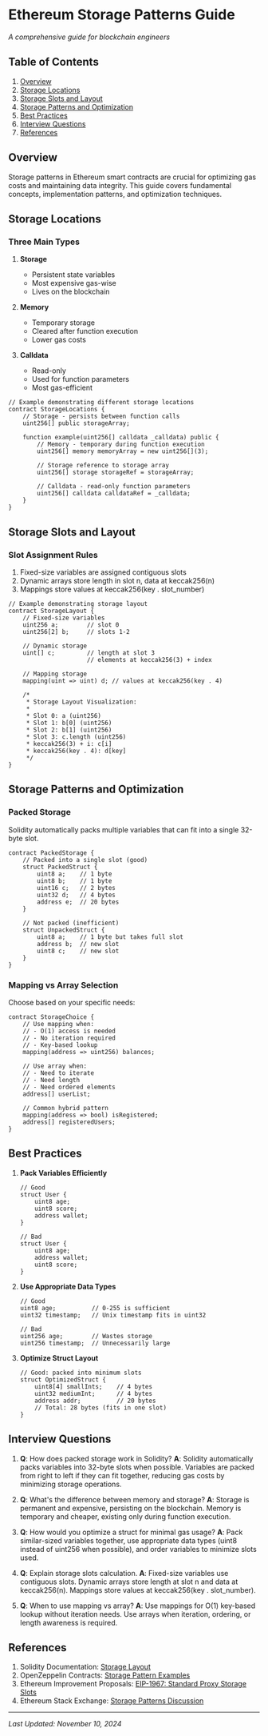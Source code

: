 # Ethereum Storage Patterns Guide
*A comprehensive guide for blockchain engineers*

## Table of Contents
1. [Overview](#overview)
2. [Storage Locations](#storage-locations)
3. [Storage Slots and Layout](#storage-slots-and-layout)
4. [Storage Patterns and Optimization](#storage-patterns-and-optimization)
5. [Best Practices](#best-practices)
6. [Interview Questions](#interview-questions)
7. [References](#references)

## Overview
Storage patterns in Ethereum smart contracts are crucial for optimizing gas costs and maintaining data integrity. This guide covers fundamental concepts, implementation patterns, and optimization techniques.

## Storage Locations

### Three Main Types
1. **Storage**
   - Persistent state variables
   - Most expensive gas-wise
   - Lives on the blockchain
   
2. **Memory**
   - Temporary storage
   - Cleared after function execution
   - Lower gas costs
   
3. **Calldata**
   - Read-only
   - Used for function parameters
   - Most gas-efficient

```solidity
// Example demonstrating different storage locations
contract StorageLocations {
    // Storage - persists between function calls
    uint256[] public storageArray;
    
    function example(uint256[] calldata _calldata) public {
        // Memory - temporary during function execution
        uint256[] memory memoryArray = new uint256[](3);
        
        // Storage reference to storage array
        uint256[] storage storageRef = storageArray;
        
        // Calldata - read-only function parameters
        uint256[] calldata calldataRef = _calldata;
    }
}
```

## Storage Slots and Layout

### Slot Assignment Rules
1. Fixed-size variables are assigned contiguous slots
2. Dynamic arrays store length in slot n, data at keccak256(n)
3. Mappings store values at keccak256(key . slot_number)

```solidity
// Example demonstrating storage layout
contract StorageLayout {
    // Fixed-size variables
    uint256 a;        // slot 0
    uint256[2] b;     // slots 1-2
    
    // Dynamic storage
    uint[] c;         // length at slot 3
                      // elements at keccak256(3) + index
    
    // Mapping storage
    mapping(uint => uint) d; // values at keccak256(key . 4)
    
    /* 
     * Storage Layout Visualization:
     * 
     * Slot 0: a (uint256)
     * Slot 1: b[0] (uint256)
     * Slot 2: b[1] (uint256)
     * Slot 3: c.length (uint256)
     * keccak256(3) + i: c[i]
     * keccak256(key . 4): d[key]
     */
}
```

## Storage Patterns and Optimization

### Packed Storage
Solidity automatically packs multiple variables that can fit into a single 32-byte slot.

```solidity
contract PackedStorage {
    // Packed into a single slot (good)
    struct PackedStruct {
        uint8 a;    // 1 byte
        uint8 b;    // 1 byte
        uint16 c;   // 2 bytes
        uint32 d;   // 4 bytes
        address e;  // 20 bytes
    }
    
    // Not packed (inefficient)
    struct UnpackedStruct {
        uint8 a;    // 1 byte but takes full slot
        address b;  // new slot
        uint8 c;    // new slot
    }
}
```

### Mapping vs Array Selection
Choose based on your specific needs:

```solidity
contract StorageChoice {
    // Use mapping when:
    // - O(1) access is needed
    // - No iteration required
    // - Key-based lookup
    mapping(address => uint256) balances;
    
    // Use array when:
    // - Need to iterate
    // - Need length
    // - Need ordered elements
    address[] userList;
    
    // Common hybrid pattern
    mapping(address => bool) isRegistered;
    address[] registeredUsers;
}
```

## Best Practices

1. **Pack Variables Efficiently**
   ```solidity
   // Good
   struct User {
       uint8 age;
       uint8 score;
       address wallet;
   }
   
   // Bad
   struct User {
       uint8 age;
       address wallet;
       uint8 score;
   }
   ```

2. **Use Appropriate Data Types**
   ```solidity
   // Good
   uint8 age;          // 0-255 is sufficient
   uint32 timestamp;   // Unix timestamp fits in uint32
   
   // Bad
   uint256 age;        // Wastes storage
   uint256 timestamp;  // Unnecessarily large
   ```

3. **Optimize Struct Layout**
   ```solidity
   // Good: packed into minimum slots
   struct OptimizedStruct {
       uint8[4] smallInts;    // 4 bytes
       uint32 mediumInt;      // 4 bytes
       address addr;          // 20 bytes
       // Total: 28 bytes (fits in one slot)
   }
   ```

## Interview Questions

1. **Q**: How does packed storage work in Solidity?
   **A**: Solidity automatically packs variables into 32-byte slots when possible. Variables are packed from right to left if they can fit together, reducing gas costs by minimizing storage operations.

2. **Q**: What's the difference between memory and storage?
   **A**: Storage is permanent and expensive, persisting on the blockchain. Memory is temporary and cheaper, existing only during function execution.

3. **Q**: How would you optimize a struct for minimal gas usage?
   **A**: Pack similar-sized variables together, use appropriate data types (uint8 instead of uint256 when possible), and order variables to minimize slots used.

4. **Q**: Explain storage slots calculation.
   **A**: Fixed-size variables use contiguous slots. Dynamic arrays store length at slot n and data at keccak256(n). Mappings store values at keccak256(key . slot_number).

5. **Q**: When to use mapping vs array?
   **A**: Use mappings for O(1) key-based lookup without iteration needs. Use arrays when iteration, ordering, or length awareness is required.

## References

1. Solidity Documentation: [Storage Layout](https://docs.soliditylang.org/en/latest/internals/layout_in_storage.html)
2. OpenZeppelin Contracts: [Storage Pattern Examples](https://github.com/OpenZeppelin/openzeppelin-contracts)
3. Ethereum Improvement Proposals: [EIP-1967: Standard Proxy Storage Slots](https://eips.ethereum.org/EIPS/eip-1967)
4. Ethereum Stack Exchange: [Storage Patterns Discussion](https://ethereum.stackexchange.com/)

---
*Last Updated: November 10, 2024*
